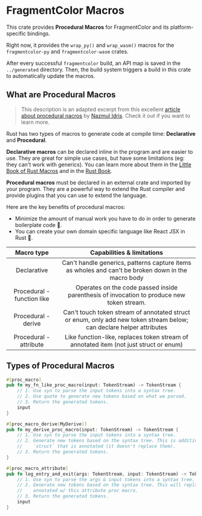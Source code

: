 # FragmentColor Macros

This crate provides **Procedural Macros** for FragmentColor and its platform-specific bindings.

Right now, it provides the `wrap_py()` and `wrap_wasm()` macros for the `fragmentcolor-py` and `fragmentcolor-wasm` crates.

After every successful `fragmentcolor` build, an API map is saved in the `../generated` directory. Then, the build system triggers a build in this crate to automatically update the macros.

## What are Procedural Macros

> This description is an adapted excerpt from this excellent [article about procedural nacros](https://developerlife.com/2022/03/30/rust-proc-macro) by [Nazmul Idris](https://developerlife.com/about-me). Check it out if you want to learn more.

Rust has two types of macros to generate code at compile time: **Declarative** and **Procedural**.

**Declarative macros** can be declared inline in the program and are easier to use. They are great for simple use cases, but have some limitations (eg: they can't work with generics). You can learn more about them in the [Little Book of Rust Macros](https://veykril.github.io/tlborm/introduction.html) and in the [Rust Book](https://doc.rust-lang.org/book/ch19-06-macros.html).

**Procedural macros** must be declared in an external crate and imported by your program. They are a powerful way to extend the Rust compiler and provide plugins that you can use to extend the language.

Here are the key benefits of procedural macros:

- Minimize the amount of manual work you have to do in order to generate boilerplate code 🎉.
- You can create your own domain specific language like React JSX in Rust 🎉.

|         Macro type         |                                              Capabilities & limitations                                              |
| :------------------------: | :------------------------------------------------------------------------------------------------------------------: |
|        Declarative         |          Can't handle generics, patterns capture items as wholes and can't be broken down in the macro body          |
| Procedural - function like |              Operates on the code passed inside parenthesis of invocation to produce new token stream.               |
|    Procedural - derive     | Can't touch token stream of annotated struct or enum, only add new token stream below; can declare helper attributes |
|   Procedural - attribute   |                Like function-like, replaces token stream of annotated item (not just struct or enum)                 |

## Types of Procedural Macros

```rust
#[proc_macro]
pub fn my_fn_like_proc_macro(input: TokenStream) -> TokenStream {
    // 1. Use syn to parse the input tokens into a syntax tree.
    // 2. Use quote to generate new tokens based on what we parsed.
    // 3. Return the generated tokens.
    input
}

#[proc_macro_derive(MyDerive)]
pub fn my_derive_proc_macro(input: TokenStream) -> TokenStream {
    // 1. Use syn to parse the input tokens into a syntax tree.
    // 2. Generate new tokens based on the syntax tree. This is additive to the `enum` or
    //    `struct` that is annotated (it doesn't replace them).
    // 3. Return the generated tokens.
}

#[proc_macro_attribute]
pub fn log_entry_and_exit(args: TokenStream, input: TokenStream) -> TokenStream {
    // 1. Use syn to parse the args & input tokens into a syntax tree.
    // 2. Generate new tokens based on the syntax tree. This will replace whatever `item` is
    //    annotated w/ this attribute proc macro.
    // 3. Return the generated tokens.
    input
}
```
